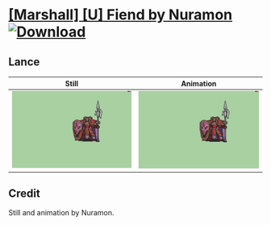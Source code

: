 # [\[Marshall\] \[U\] Fiend by Nuramon](./) [![Download](https://img.shields.io/badge/Download--red?style=social&logo=github)](https://minhaskamal.github.io/DownGit/#/home?url=https://github.com/Klokinator/FE-Repo/tree/main/Battle%20Animations%2FInfantry%20-%20Knights%2C%20Generals%2C%20Armors%2F%5BMarshall%5D%20%5BU%5D%20Fiend%20by%20Nuramon%2F2.%20Lance%20(%2BIntro))

## Lance

| Still | Animation |
| :---: | :-------: |
| ![Lance still](./Lance_000.png) | ![Lance](./Lance.gif) |

## Credit

Still and animation by Nuramon.
